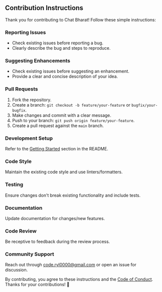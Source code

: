 ## Contribution Instructions

Thank you for contributing to Chat Bharat! Follow these simple instructions:

### Reporting Issues

- Check existing issues before reporting a bug.
- Clearly describe the bug and steps to reproduce.

### Suggesting Enhancements

- Check existing issues before suggesting an enhancement.
- Provide a clear and concise description of your idea.

### Pull Requests

1. Fork the repository.
2. Create a branch: `git checkout -b feature/your-feature` or `bugfix/your-bugfix`.
3. Make changes and commit with a clear message.
4. Push to your branch: `git push origin feature/your-feature`.
5. Create a pull request against the `main` branch.

### Development Setup

Refer to the [Getting Started](README.md#getting-started) section in the README.

### Code Style

Maintain the existing code style and use linters/formatters.

### Testing

Ensure changes don't break existing functionality and include tests.

### Documentation

Update documentation for changes/new features.

### Code Review

Be receptive to feedback during the review process.

### Community Support

Reach out through code.ryl0000@gmail.com or open an issue for discussion.

By contributing, you agree to these instructions and the [Code of Conduct](CODE_OF_CONDUCT.md). Thanks for your contributions! 🚀
